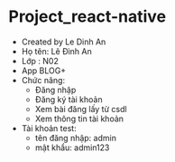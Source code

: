 # Project_react-native
- Created by Le Dinh An
- Họ tên: Lê Đình An
- Lớp : N02
- App BLOG+ 
- Chức năng:
  + Đăng nhập
  + Đăng ký tài khoản
  + Xem bài đăng lấy từ csdl
  + Xem thông tin tài khoản
- Tài khoản test:
  + tên đăng nhập: admin
  + mật khẩu: admin123




